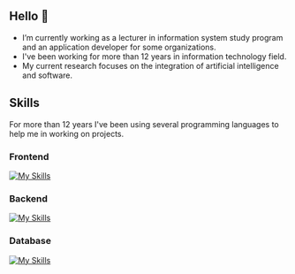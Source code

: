 ## Hello 👋
* I’m currently working as a lecturer in information system study program and an application developer for some organizations.
* I've been working for more than 12 years in information technology field.
* My current research focuses on the integration of artificial intelligence and software.

## Skills
For more than 12 years I've been using several programming languages to help me in working on projects. 

### Frontend
[![My Skills](https://skillicons.dev/icons?i=nextjs,react,tailwind,bootstrap)](https://skillicons.dev)

### Backend
[![My Skills](https://skillicons.dev/icons?i=laravel,python,java,nodejs)](https://skillicons.dev)

### Database
[![My Skills](https://skillicons.dev/icons?i=mysql,postgresql,mongodb)](https://skillicons.dev)
<!--
**pesantrenilmu/pesantrenilmu** is a ✨ _special_ ✨ repository because its `README.md` (this file) appears on your GitHub profile.

Here are some ideas to get you started:

- 🔭 I’m currently working on ...
- 🌱 I’m currently learning ...
- 👯 I’m looking to collaborate on ...
- 🤔 I’m looking for help with ...
- 💬 Ask me about ...
- 📫 How to reach me: ...
- 😄 Pronouns: ...
- ⚡ Fun fact: ...
-->
